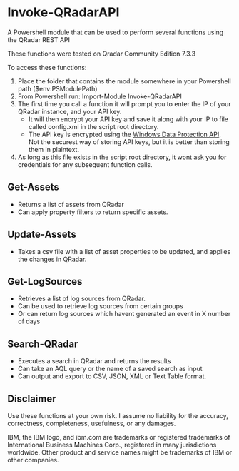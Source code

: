 # Invoke-QRadarAPI
A Powershell module that can be used to perform several functions using the QRadar REST API

These functions were tested on Qradar Community Edition 7.3.3

To access these functions:
1. Place the folder that contains the module somewhere in your Powershell path ($env:PSModulePath)
2. From Powershell run: Import-Module Invoke-QRadarAPI
3. The first time you call a function it will prompt you to enter the IP of your QRadar instance, and your API key.
   * It will then encrypt your API key and save it along with your IP to file called config.xml in the script root directory.
   * The API key is encrypted using the [Windows Data Protection API](https://docs.microsoft.com/en-us/previous-versions/windows/apps/hh464970(v=win.10)). Not the securest way of storing API keys, but it is better than storing them in plaintext.
4. As long as this file exists in the script root directory, it wont ask you for credentials for any subsequent function calls.

## Get-Assets
* Returns a list of assets from QRadar
* Can apply property filters to return specific assets.

## Update-Assets
* Takes a csv file with a list of asset properties to be updated, and applies the changes in QRadar.

## Get-LogSources
* Retrieves a list of log sources from QRadar.
* Can be used to retrieve log sources from certain groups
* Or can return log sources which havent generated an event in X number of days

## Search-QRadar
* Executes a search in QRadar and returns the results
* Can take an AQL query or the name of a saved search as input
* Can output and export to CSV, JSON, XML or Text Table format.

## Disclaimer

Use these functions at your own risk. I assume no liability for the accuracy, correctness, completeness, usefulness, or any damages.

IBM, the IBM logo, and ibm.com are trademarks or registered trademarks of International Business Machines Corp., registered in many 
jurisdictions worldwide. Other product and service names might be trademarks of IBM or other companies.
